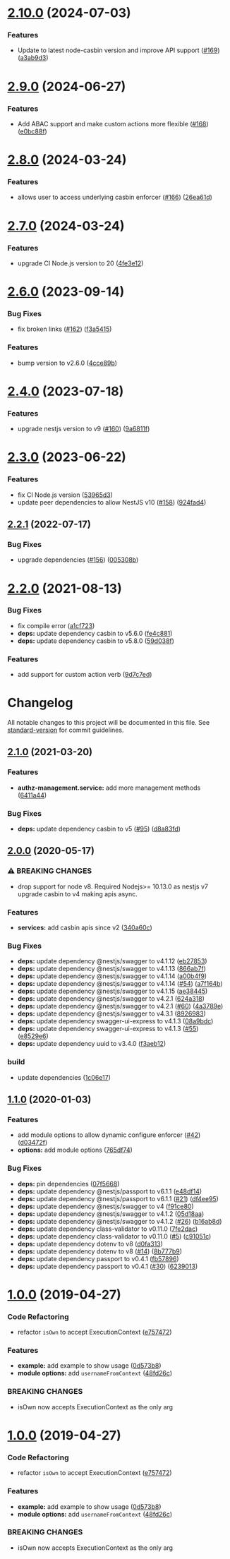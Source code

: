 # [2.10.0](https://github.com/node-casbin/nest-authz/compare/v2.9.0...v2.10.0) (2024-07-03)


### Features

* Update to latest node-casbin version and improve API support ([#169](https://github.com/node-casbin/nest-authz/issues/169)) ([a3ab9d3](https://github.com/node-casbin/nest-authz/commit/a3ab9d3bbd69d21f9a173b2759ff58c1d853f656))

# [2.9.0](https://github.com/node-casbin/nest-authz/compare/v2.8.0...v2.9.0) (2024-06-27)


### Features

* Add ABAC support and make custom actions more flexible ([#168](https://github.com/node-casbin/nest-authz/issues/168)) ([e0bc88f](https://github.com/node-casbin/nest-authz/commit/e0bc88fe5a15eafb1d818603d432c4b41479ea7c))

# [2.8.0](https://github.com/node-casbin/nest-authz/compare/v2.7.0...v2.8.0) (2024-03-24)


### Features

* allows user to access underlying casbin enforcer ([#166](https://github.com/node-casbin/nest-authz/issues/166)) ([26ea61d](https://github.com/node-casbin/nest-authz/commit/26ea61dc68f6885cee1ae7970565c0a2dd048262))

# [2.7.0](https://github.com/node-casbin/nest-authz/compare/v2.6.0...v2.7.0) (2024-03-24)


### Features

* upgrade CI Node.js version to 20 ([4fe3e12](https://github.com/node-casbin/nest-authz/commit/4fe3e12379880e1a0b6b9547d8605f546c456b63))

# [2.6.0](https://github.com/node-casbin/nest-authz/compare/v2.5.1...v2.6.0) (2023-09-14)


### Bug Fixes

* fix broken links ([#162](https://github.com/node-casbin/nest-authz/issues/162)) ([f3a5415](https://github.com/node-casbin/nest-authz/commit/f3a5415cd40bef675884a051e9c3a5482680c570))


### Features

* bump version to v2.6.0 ([4cce89b](https://github.com/node-casbin/nest-authz/commit/4cce89b00203945e998db5022542c40b4f61d18f))

# [2.4.0](https://github.com/node-casbin/nest-authz/compare/v2.3.0...v2.4.0) (2023-07-18)


### Features

* upgrade nestjs version to v9 ([#160](https://github.com/node-casbin/nest-authz/issues/160)) ([9a6811f](https://github.com/node-casbin/nest-authz/commit/9a6811fd34a2eefceeb27909a93ab1233b8ff0d4))

# [2.3.0](https://github.com/node-casbin/nest-authz/compare/v2.2.1...v2.3.0) (2023-06-22)


### Features

* fix CI Node.js version ([53965d3](https://github.com/node-casbin/nest-authz/commit/53965d34be6442f6931fa6073126b9998473d7df))
* update peer dependencies to allow NestJS v10 ([#158](https://github.com/node-casbin/nest-authz/issues/158)) ([924fad4](https://github.com/node-casbin/nest-authz/commit/924fad4a0754db1763c115f0f0d49d9de240c833))

## [2.2.1](https://github.com/node-casbin/nest-authz/compare/v2.2.0...v2.2.1) (2022-07-17)


### Bug Fixes

* upgrade dependencies ([#156](https://github.com/node-casbin/nest-authz/issues/156)) ([005308b](https://github.com/node-casbin/nest-authz/commit/005308b07cc312ac9716900f00afd8cf546fc495))

# [2.2.0](https://github.com/node-casbin/nest-authz/compare/v2.1.0...v2.2.0) (2021-08-13)


### Bug Fixes

* fix compile error ([a1cf723](https://github.com/node-casbin/nest-authz/commit/a1cf723c34522441bc7f6baf395eb044ac356c09))
* **deps:** update dependency casbin to v5.6.0 ([fe4c881](https://github.com/node-casbin/nest-authz/commit/fe4c881b1ff8e7fd91d6f935e45f59f14400f949))
* **deps:** update dependency casbin to v5.8.0 ([59d038f](https://github.com/node-casbin/nest-authz/commit/59d038f9cc477a5115fc623dfc908c6ee5c1bb1a))


### Features

* add support for custom action verb ([9d7c7ed](https://github.com/node-casbin/nest-authz/commit/9d7c7edd9f9812b19627db6f957a8cdf2f2e5fe6))

# Changelog

All notable changes to this project will be documented in this file. See [standard-version](https://github.com/conventional-changelog/standard-version) for commit guidelines.

## [2.1.0](https://github.com/node-casbin/nest-authz/compare/v2.0.0...v2.1.0) (2021-03-20)


### Features

* **authz-management.service:** add more  management methods ([6411a44](https://github.com/node-casbin/nest-authz/commit/6411a4467fbe6747f481e541ff42c7af0edb2cfb))


### Bug Fixes

* **deps:** update dependency casbin to v5 ([#95](https://github.com/node-casbin/nest-authz/issues/95)) ([d8a83fd](https://github.com/node-casbin/nest-authz/commit/d8a83fd1a1fbaef340a90f82940697d2bdc1a80e))

## [2.0.0](https://github.com/node-casbin/nest-authz/compare/v1.1.0...v2.0.0) (2020-05-17)


### ⚠ BREAKING CHANGES

* drop support for node v8. Required Nodejs>= 10.13.0 as nestjs v7
upgrade casbin to v4 making  apis async.

### Features

* **services:** add casbin apis since v2 ([340a60c](https://github.com/node-casbin/nest-authz/commit/340a60c68e0e4e84888ad9a9f97a88d81ff29709))


### Bug Fixes

* **deps:** update dependency @nestjs/swagger to v4.1.12 ([eb27853](https://github.com/node-casbin/nest-authz/commit/eb278538fe99f3b629d8110650f454d4be629917))
* **deps:** update dependency @nestjs/swagger to v4.1.13 ([866ab7f](https://github.com/node-casbin/nest-authz/commit/866ab7f86df295f4fdbd5fb1f7bc083f052314c2))
* **deps:** update dependency @nestjs/swagger to v4.1.14 ([a00b4f9](https://github.com/node-casbin/nest-authz/commit/a00b4f99f99b4de9b11e134999240571fb63cc06))
* **deps:** update dependency @nestjs/swagger to v4.1.14 ([#54](https://github.com/node-casbin/nest-authz/issues/54)) ([a7f164b](https://github.com/node-casbin/nest-authz/commit/a7f164b32ebc9a1a6c65de075f98569f2ac1a09b))
* **deps:** update dependency @nestjs/swagger to v4.1.15 ([ae38445](https://github.com/node-casbin/nest-authz/commit/ae3844587be7404a5fdf9b4774bf89705d4aaac8))
* **deps:** update dependency @nestjs/swagger to v4.2.1 ([624a318](https://github.com/node-casbin/nest-authz/commit/624a318d5a989d3e41fc416d73ff1d5cfa8964e1))
* **deps:** update dependency @nestjs/swagger to v4.2.1 ([#60](https://github.com/node-casbin/nest-authz/issues/60)) ([4a3789e](https://github.com/node-casbin/nest-authz/commit/4a3789e62453270f861a3dae9ee1823fc718aad1))
* **deps:** update dependency @nestjs/swagger to v4.3.1 ([8926983](https://github.com/node-casbin/nest-authz/commit/892698313493bb6c5ef04a95e755b08862e7333f))
* **deps:** update dependency swagger-ui-express to v4.1.3 ([08a9bdc](https://github.com/node-casbin/nest-authz/commit/08a9bdc6b7d6a2e937b138e19b56bea1a53d4af0))
* **deps:** update dependency swagger-ui-express to v4.1.3 ([#55](https://github.com/node-casbin/nest-authz/issues/55)) ([e8529e6](https://github.com/node-casbin/nest-authz/commit/e8529e60b563c1b84154fd3651ffdfe12b3473cf))
* **deps:** update dependency uuid to v3.4.0 ([f3aeb12](https://github.com/node-casbin/nest-authz/commit/f3aeb124c7dab1ea79325955a97158dcf19796a1))


### build

* update dependencies ([1c06e17](https://github.com/node-casbin/nest-authz/commit/1c06e17c0af92270ed1e8e1f11c562185f6a6835))

## [1.1.0](https://github.com/node-casbin/nest-authz/compare/v1.0.0...v1.1.0) (2020-01-03)


### Features

* add module options to allow dynamic configure enforcer ([#42](https://github.com/node-casbin/nest-authz/issues/42)) ([d03472f](https://github.com/node-casbin/nest-authz/commit/d03472f83a5d223e6b441c4a69c766c454395e73))
* **options:** add module options ([765df74](https://github.com/node-casbin/nest-authz/commit/765df745646fc25f4984808e513df16b8cf70893))


### Bug Fixes

* **deps:** pin dependencies ([07f5668](https://github.com/node-casbin/nest-authz/commit/07f56681555d2c082ab669b89ec611fa841bbc82))
* **deps:** update dependency @nestjs/passport to v6.1.1 ([e48df14](https://github.com/node-casbin/nest-authz/commit/e48df141a6a8214d0d7509dc23363891ad1384a3))
* **deps:** update dependency @nestjs/passport to v6.1.1 ([#21](https://github.com/node-casbin/nest-authz/issues/21)) ([df4ee95](https://github.com/node-casbin/nest-authz/commit/df4ee952c2ca418bb9dccc067801bb6ca13e0692))
* **deps:** update dependency @nestjs/swagger to v4 ([f91ce80](https://github.com/node-casbin/nest-authz/commit/f91ce8063cd786f0054e9f0ff6c11fdf2a4ed866))
* **deps:** update dependency @nestjs/swagger to v4.1.2 ([05d18aa](https://github.com/node-casbin/nest-authz/commit/05d18aa4786e82adf92a165a269c2ac8ad90c102))
* **deps:** update dependency @nestjs/swagger to v4.1.2 ([#26](https://github.com/node-casbin/nest-authz/issues/26)) ([b16ab8d](https://github.com/node-casbin/nest-authz/commit/b16ab8d10753f1f0cf871e0f34a52ff2b02bba8d))
* **deps:** update dependency class-validator to v0.11.0 ([7fe2dac](https://github.com/node-casbin/nest-authz/commit/7fe2dacc43847708403da2733dcb563866ce2cfe))
* **deps:** update dependency class-validator to v0.11.0 ([#5](https://github.com/node-casbin/nest-authz/issues/5)) ([c91051c](https://github.com/node-casbin/nest-authz/commit/c91051cc324fb426959afcfce82905102ea2b81b))
* **deps:** update dependency dotenv to v8 ([d0fa313](https://github.com/node-casbin/nest-authz/commit/d0fa3137f8db1cf4ad4af734d91a4c594452789f))
* **deps:** update dependency dotenv to v8 ([#14](https://github.com/node-casbin/nest-authz/issues/14)) ([8b777b9](https://github.com/node-casbin/nest-authz/commit/8b777b9ca056d538671a922f386e7ce54fe3ea32))
* **deps:** update dependency passport to v0.4.1 ([fb57896](https://github.com/node-casbin/nest-authz/commit/fb57896338ef430d1dfb0429eeb07438cfb7fb5d))
* **deps:** update dependency passport to v0.4.1 ([#30](https://github.com/node-casbin/nest-authz/issues/30)) ([6239013](https://github.com/node-casbin/nest-authz/commit/623901321bdb6c65a5dd3d20104c68ce669389f1))

# [1.0.0](https://github.com/node-casbin/nest-authz/compare/v0.1.0...v1.0.0) (2019-04-27)


### Code Refactoring

* refactor `isOwn` to accept ExecutionContext ([e757472](https://github.com/node-casbin/nest-authz/commit/e757472))


### Features

* **example:** add example to show usage ([0d573b8](https://github.com/node-casbin/nest-authz/commit/0d573b8))
* **module options:** add `usernameFromContext` ([48fd26c](https://github.com/node-casbin/nest-authz/commit/48fd26c))


### BREAKING CHANGES

* isOwn now accepts ExecutionContext as the only arg



# [1.0.0](https://github.com/node-casbin/nest-authz/compare/v0.1.0...v1.0.0) (2019-04-27)


### Code Refactoring

* refactor `isOwn` to accept ExecutionContext ([e757472](https://github.com/node-casbin/nest-authz/commit/e757472))


### Features

* **example:** add example to show usage ([0d573b8](https://github.com/node-casbin/nest-authz/commit/0d573b8))
* **module options:** add `usernameFromContext` ([48fd26c](https://github.com/node-casbin/nest-authz/commit/48fd26c))


### BREAKING CHANGES

* isOwn now accepts ExecutionContext as the only arg
